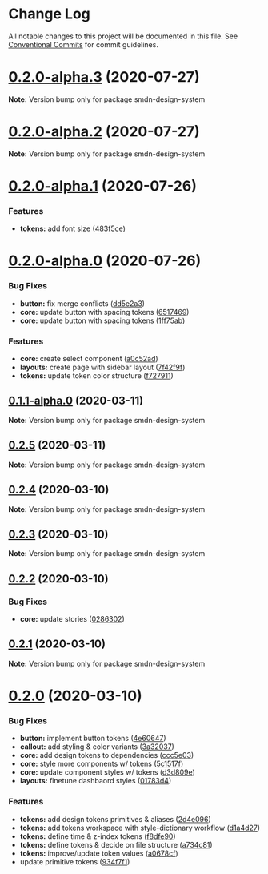 # Change Log

All notable changes to this project will be documented in this file.
See [Conventional Commits](https://conventionalcommits.org) for commit guidelines.

# [0.2.0-alpha.3](https://github.com/samsoedien/smdn-design-system/compare/v0.2.0-alpha.2...v0.2.0-alpha.3) (2020-07-27)

**Note:** Version bump only for package smdn-design-system





# [0.2.0-alpha.2](https://github.com/samsoedien/smdn-design-system/compare/v0.2.0-alpha.1...v0.2.0-alpha.2) (2020-07-27)

**Note:** Version bump only for package smdn-design-system





# [0.2.0-alpha.1](https://github.com/samsoedien/smdn-design-system/compare/v0.2.0-alpha.0...v0.2.0-alpha.1) (2020-07-26)


### Features

* **tokens:** add font size ([483f5ce](https://github.com/samsoedien/smdn-design-system/commit/483f5ce101acb473222ee2673e55616badbe709a))





# [0.2.0-alpha.0](https://github.com/samsoedien/smdn-design-system/compare/v0.1.1-alpha.0...v0.2.0-alpha.0) (2020-07-26)


### Bug Fixes

* **button:** fix merge conflicts ([dd5e2a3](https://github.com/samsoedien/smdn-design-system/commit/dd5e2a3c7970237f20b1250a4bbd58b25dd71524))
* **core:** update button with spacing tokens ([6517469](https://github.com/samsoedien/smdn-design-system/commit/6517469b34dba06a60bbca17c8e61ae189e92336))
* **core:** update button with spacing tokens ([1ff75ab](https://github.com/samsoedien/smdn-design-system/commit/1ff75abcfdc1be94fa24ad76c99f7aafc110d775))


### Features

* **core:** create select component ([a0c52ad](https://github.com/samsoedien/smdn-design-system/commit/a0c52ad57e9231563d0f83197d579684715cc68a))
* **layouts:** create page with sidebar layout ([7f42f9f](https://github.com/samsoedien/smdn-design-system/commit/7f42f9ff07005cd6846bdde08d5b826e100598f4))
* **tokens:** update token color structure ([f727911](https://github.com/samsoedien/smdn-design-system/commit/f7279114b09db6006647480d243b57961b957666))






## [0.1.1-alpha.0](https://github.com/samsoedien/smdn-design-system/compare/v0.2.5...v0.1.1-alpha.0) (2020-03-11)

**Note:** Version bump only for package smdn-design-system





## [0.2.5](https://github.com/samsoedien/smdn-design-system/compare/v0.2.4...v0.2.5) (2020-03-11)

**Note:** Version bump only for package smdn-design-system





## [0.2.4](https://github.com/samsoedien/smdn-design-system/compare/v0.2.3...v0.2.4) (2020-03-10)

**Note:** Version bump only for package smdn-design-system





## [0.2.3](https://github.com/samsoedien/smdn-design-system/compare/v0.2.2...v0.2.3) (2020-03-10)

**Note:** Version bump only for package smdn-design-system





## [0.2.2](https://github.com/samsoedien/smdn-design-system/compare/v0.2.1...v0.2.2) (2020-03-10)


### Bug Fixes

* **core:** update stories ([0286302](https://github.com/samsoedien/smdn-design-system/commit/0286302f83eab3ae632e9c02b51d3a295a6b08e0))





## [0.2.1](https://github.com/samsoedien/smdn-design-system/compare/v0.2.0...v0.2.1) (2020-03-10)

**Note:** Version bump only for package smdn-design-system





# [0.2.0](https://github.com/samsoedien/smdn-design-system/compare/v1.1.0...v0.2.0) (2020-03-10)


### Bug Fixes

* **button:** implement button tokens ([4e60647](https://github.com/samsoedien/smdn-design-system/commit/4e606477879543c0089020b5bad71a77d61c3298))
* **callout:** add styling & color variants ([3a32037](https://github.com/samsoedien/smdn-design-system/commit/3a320378ae60340644597bdd4ee2b3dcf0bcc3a3))
* **core:** add design tokens to dependencies ([ccc5e03](https://github.com/samsoedien/smdn-design-system/commit/ccc5e034d4369139afc8e5ec788969964c17383a))
* **core:** style more components w/ tokens ([5c1517f](https://github.com/samsoedien/smdn-design-system/commit/5c1517f1d0e35337459d37d61467687f84f8fd63))
* **core:** update component styles w/ tokens ([d3d809e](https://github.com/samsoedien/smdn-design-system/commit/d3d809e9be585576f58399a6bb9b74af36bc2fa5))
* **layouts:** finetune dashbaord styles ([01783d4](https://github.com/samsoedien/smdn-design-system/commit/01783d4f47054d0f75fbf541d3a07f3f31946016))


### Features

* **tokens:** add design tokens primitives & aliases ([2d4e096](https://github.com/samsoedien/smdn-design-system/commit/2d4e09693149f5e7859a8841dbdcaa95ecbb93d2))
* **tokens:** add tokens workspace with style-dictionary workflow ([d1a4d27](https://github.com/samsoedien/smdn-design-system/commit/d1a4d27e35cae9bf94a772dd439f7a828f459134))
* **tokens:** define time & z-index tokens ([f8dfe90](https://github.com/samsoedien/smdn-design-system/commit/f8dfe909fad1c2212f820d7a4df50cc9703720cf))
* **tokens:** define tokens & decide on file structure ([a734c81](https://github.com/samsoedien/smdn-design-system/commit/a734c816617760b13aea49b6729c29ffb2ceb7de))
* **tokens:** improve/update token values ([a0678cf](https://github.com/samsoedien/smdn-design-system/commit/a0678cf15bc1288e98ef11f369c13d4d7733cfdd))
* update primitive tokens ([934f7f1](https://github.com/samsoedien/smdn-design-system/commit/934f7f11507d7fb81d199f79c977c1a0385a27ff))
